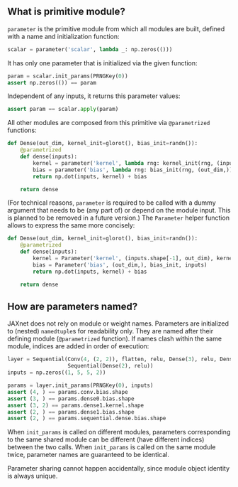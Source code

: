 ## What is primitive module?

`parameter` is the primitive module from which all modules are built,
defined with a name and initialization function:

```python
scalar = parameter('scalar', lambda _: np.zeros(()))
```

It has only one parameter that is initialized via the given function:

```python
param = scalar.init_params(PRNGKey(0))
assert np.zeros(()) == param
```

Independent of any inputs, it returns this parameter values:

```python
assert param == scalar.apply(param)
```

All other modules are composed from this primitive via `@parametrized` functions:

```python
def Dense(out_dim, kernel_init=glorot(), bias_init=randn()):
    @parametrized
    def dense(inputs):
        kernel = parameter('kernel', lambda rng: kernel_init(rng, (inputs.shape[-1], out_dim)))(inputs)
        bias = parameter('bias', lambda rng: bias_init(rng, (out_dim,)))(inputs)
        return np.dot(inputs, kernel) + bias

    return dense
```

(For technical reasons, `parameter` is required to be called with a dummy argument
that needs to be (any part of) or depend on the module input.
This is planned to be removed in a future version.)
The `Parameter` helper function allows to express the same more concisely:

```python
def Dense(out_dim, kernel_init=glorot(), bias_init=randn()):
    @parametrized
    def dense(inputs):
        kernel = Parameter('kernel', (inputs.shape[-1], out_dim), kernel_init, inputs)
        bias = Parameter('bias', (out_dim,), bias_init, inputs)
        return np.dot(inputs, kernel) + bias

    return dense
```

## How are parameters named?

JAXnet does not rely on module or weight names.
Parameters are initialized to (nested) `namedtuple`s for readability only.
They are named after their defining module (`@parametrized` function).
If names clash within the same module, indices are added in order of execution:

```python
layer = Sequential(Conv(4, (2, 2)), flatten, relu, Dense(3), relu, Dense(2),
                   Sequential(Dense(2), relu))
inputs = np.zeros((1, 5, 5, 2))

params = layer.init_params(PRNGKey(0), inputs)
assert (4, ) == params.conv.bias.shape
assert (3, ) == params.dense0.bias.shape
assert (3, 2) == params.dense1.kernel.shape
assert (2, ) == params.dense1.bias.shape
assert (2, ) == params.sequential.dense.bias.shape
```

When `init_params` is called on different modules, parameters corresponding to the same shared module can be different (have different indices) between the two calls.
When `init_params` is called on the same module twice, parameter names are guaranteed to be identical.

Parameter sharing cannot happen accidentally, since module object identity is always unique.